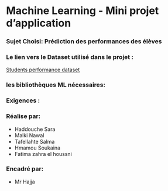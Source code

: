 # Machine Learning - Mini projet d’application

### Sujet Choisi: Prédiction des performances des élèves

### Le lien vers le Dataset utilisé dans le projet :
[Students performance dataset](https://www.kaggle.com/datasets/bhavikjikadara/student-study-performance)

### les bibliothèques ML nécessaires:

### Exigences :

### Réalise par:
- Haddouche Sara
- Malki Nawal
- Tafellahte Salma
- Hmamou Soukaina
- Fatima zahra el houssni

### Encadré par:
- Mr Hajja 
